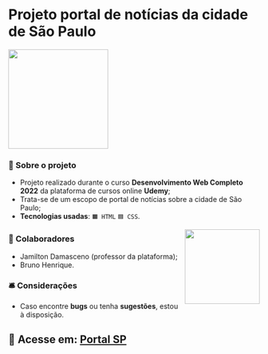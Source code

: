 # Projeto portal de notícias da cidade de São Paulo

<img width="200" src="https://user-images.githubusercontent.com/101880543/205789336-51c0f589-30bf-4151-b082-f135ada7dd6f.png"></img>

### 📝 Sobre o projeto

* Projeto realizado durante o curso <strong>Desenvolvimento Web Completo 2022</strong> da plataforma de cursos online <strong>Udemy</strong>;
* Trata-se de um escopo de portal de notícias sobre a cidade de São Paulo;
* <strong>Tecnologias usadas</strong>: `🟧 HTML` `🟦 CSS`.

<img align="right" width="150" src="https://media.discordapp.net/attachments/1012493604599631875/1030256994600358001/bandeiraSPGIF.gif">

### 👥 Colaboradores

* Jamilton Damasceno (professor da plataforma);
* Bruno Henrique.

### 🛎 Considerações 

* Caso encontre <strong>bugs</strong> ou tenha <strong>sugestões</strong>, estou à disposição.

## 🔗 Acesse em: <a href="https://bhs1lva.github.io/Projeto-Portal-de-Noticias/">Portal SP</a>
